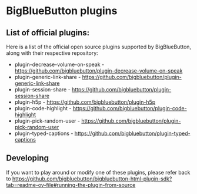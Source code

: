 # BigBlueButton plugins

## List of official plugins:

Here is a list of the official open source plugins supported by BigBlueButton, along with their respective repository:

- plugin-decrease-volume-on-speak - https://github.com/bigbluebutton/plugin-decrease-volume-on-speak
- plugin-generic-link-share - https://github.com/bigbluebutton/plugin-generic-link-share
- plugin-session-share - https://github.com/bigbluebutton/plugin-session-share
- plugin-h5p - https://github.com/bigbluebutton/plugin-h5p
- plugin-code-highlight - https://github.com/bigbluebutton/plugin-code-highlight
- plugin-pick-random-user - https://github.com/bigbluebutton/plugin-pick-random-user
- plugin-typed-captions - https://github.com/bigbluebutton/plugin-typed-captions

## Developing

If you want to play around or modify one of these plugins, please refer back to https://github.com/bigbluebutton/bigbluebutton-html-plugin-sdk?tab=readme-ov-file#running-the-plugin-from-source
